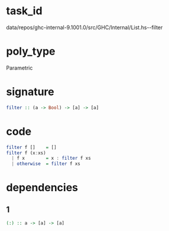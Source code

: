 
# task_id
data/repos/ghc-internal-9.1001.0/src/GHC/Internal/List.hs--filter

# poly_type
Parametric

# signature
```haskell
filter :: (a -> Bool) -> [a] -> [a]
```   

# code
```haskell
filter f []    = []
filter f (x:xs)
  | f x        = x : filter f xs
  | otherwise  = filter f xs
```

# dependencies
## 1
```haskell
(:) :: a -> [a] -> [a]
```